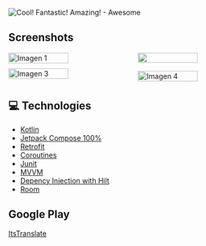 ![Cool! Fantastic! Amazing! - Awesome](https://github.com/olvera93/Translate/assets/42697554/ffd223aa-ab34-4779-ba54-59e77375525a)



## Screenshots


<div style="display: flex; flex-wrap: wrap; justify-content: space-between; align-items: center;">  
  <img src="https://github.com/olvera93/Translate/assets/42697554/0e0b5634-0d20-4308-83ae-a668cd3ab032" alt="Imagen 1" style="width: calc(50% - 5px); margin-bottom: 10px;">
  <img src="https://github.com/olvera93/Translate/assets/42697554/834c9863-19c9-4419-97ed-f566706db526" style="width: calc(50% - 5px); margin-bottom: 10px;">
  <img src="https://github.com/olvera93/Translate/assets/42697554/e3698205-ab00-4706-b5d0-5ae414454c87" alt="Imagen 3" style="width: calc(50% - 5px); margin-bottom: 10px;">
  <img src="https://github.com/olvera93/Translate/assets/42697554/1fdbaa20-c1b4-4b20-9a24-545c2e53b3cd" alt="Imagen 4" style="width: calc(50% - 5px); margin-bottom: 0;">
</div>

## 💻 Technologies

* [Kotlin](https://kotlinlang.org/docs/getting-started.html)
* [Jetpack Compose 100%](https://developer.android.com/jetpack/compose/tutorial?gclid=CjwKCAjwzuqgBhAcEiwAdj5dRtkw8mbj0x-Z_zBCPDhjE0bhqWHGV6DgBlB7PUkW3sl3At8G04Y1fBoCSBoQAvD_BwE&gclsrc=aw.ds&hl=es-419)
* [Retrofit](https://square.github.io/retrofit/)
* [Coroutines](https://developer.android.com/kotlin/coroutines?hl=es-419)
* [Junit](https://developer.android.com/training/testing/junit-runner?hl=es-419)
* [MVVM](https://developer.android.com/topic/libraries/architecture/viewmodel?gclid=CjwKCAjwzuqgBhAcEiwAdj5dRvPrzVhcjgdSeiFy-0Eo8zCku5QmkqO3_RJwCJNj_RUeUSp0GM89vBoCdqUQAvD_BwE&gclsrc=aw.ds&hl=es-419)
* [Depency Injection with Hilt](https://developer.android.com/training/dependency-injection/hilt-android?hl=es-419)
* [Room](https://developer.android.com/training/data-storage/room?hl=es-419)

  
## Google Play
[ItsTranslate](https://play.google.com/store/apps/details?id=com.olvera.translator_kmm.android)

